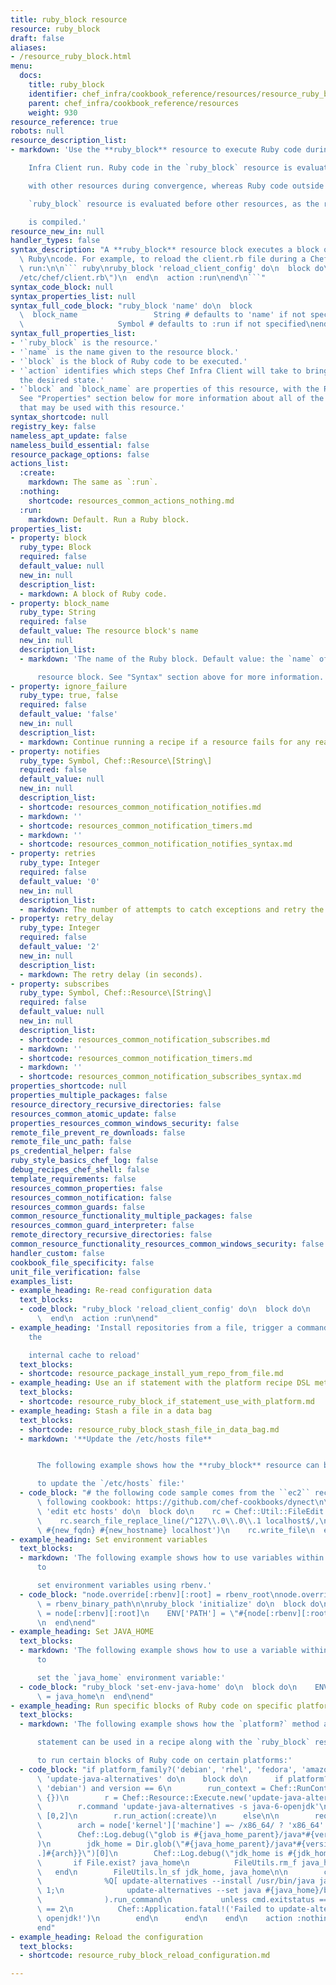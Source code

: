 ```yaml
---
title: ruby_block resource
resource: ruby_block
draft: false
aliases:
- /resource_ruby_block.html
menu:
  docs:
    title: ruby_block
    identifier: chef_infra/cookbook_reference/resources/resource_ruby_block.md ruby_block
    parent: chef_infra/cookbook_reference/resources
    weight: 930
resource_reference: true
robots: null
resource_description_list:
- markdown: 'Use the **ruby_block** resource to execute Ruby code during a Chef

    Infra Client run. Ruby code in the `ruby_block` resource is evaluated

    with other resources during convergence, whereas Ruby code outside of a

    `ruby_block` resource is evaluated before other resources, as the recipe

    is compiled.'
resource_new_in: null
handler_types: false
syntax_description: "A **ruby_block** resource block executes a block of arbitrary\
  \ Ruby\ncode. For example, to reload the client.rb file during a Chef Infra\nClient\
  \ run:\n\n``` ruby\nruby_block 'reload_client_config' do\n  block do\n    Chef::Config.from_file(\"\
  /etc/chef/client.rb\")\n  end\n  action :run\nend\n```"
syntax_code_block: null
syntax_properties_list: null
syntax_full_code_block: "ruby_block 'name' do\n  block                      Block\n\
  \  block_name                 String # defaults to 'name' if not specified\n  action\
  \                     Symbol # defaults to :run if not specified\nend"
syntax_full_properties_list:
- '`ruby_block` is the resource.'
- '`name` is the name given to the resource block.'
- '`block` is the block of Ruby code to be executed.'
- '`action` identifies which steps Chef Infra Client will take to bring the node into
  the desired state.'
- '`block` and `block_name` are properties of this resource, with the Ruby type shown.
  See "Properties" section below for more information about all of the properties
  that may be used with this resource.'
syntax_shortcode: null
registry_key: false
nameless_apt_update: false
nameless_build_essential: false
resource_package_options: false
actions_list:
  :create:
    markdown: The same as `:run`.
  :nothing:
    shortcode: resources_common_actions_nothing.md
  :run:
    markdown: Default. Run a Ruby block.
properties_list:
- property: block
  ruby_type: Block
  required: false
  default_value: null
  new_in: null
  description_list:
  - markdown: A block of Ruby code.
- property: block_name
  ruby_type: String
  required: false
  default_value: The resource block's name
  new_in: null
  description_list:
  - markdown: 'The name of the Ruby block. Default value: the `name` of the

      resource block. See "Syntax" section above for more information.'
- property: ignore_failure
  ruby_type: true, false
  required: false
  default_value: 'false'
  new_in: null
  description_list:
  - markdown: Continue running a recipe if a resource fails for any reason.
- property: notifies
  ruby_type: Symbol, Chef::Resource\[String\]
  required: false
  default_value: null
  new_in: null
  description_list:
  - shortcode: resources_common_notification_notifies.md
  - markdown: ''
  - shortcode: resources_common_notification_timers.md
  - markdown: ''
  - shortcode: resources_common_notification_notifies_syntax.md
- property: retries
  ruby_type: Integer
  required: false
  default_value: '0'
  new_in: null
  description_list:
  - markdown: The number of attempts to catch exceptions and retry the resource.
- property: retry_delay
  ruby_type: Integer
  required: false
  default_value: '2'
  new_in: null
  description_list:
  - markdown: The retry delay (in seconds).
- property: subscribes
  ruby_type: Symbol, Chef::Resource\[String\]
  required: false
  default_value: null
  new_in: null
  description_list:
  - shortcode: resources_common_notification_subscribes.md
  - markdown: ''
  - shortcode: resources_common_notification_timers.md
  - markdown: ''
  - shortcode: resources_common_notification_subscribes_syntax.md
properties_shortcode: null
properties_multiple_packages: false
resource_directory_recursive_directories: false
resources_common_atomic_update: false
properties_resources_common_windows_security: false
remote_file_prevent_re_downloads: false
remote_file_unc_path: false
ps_credential_helper: false
ruby_style_basics_chef_log: false
debug_recipes_chef_shell: false
template_requirements: false
resources_common_properties: false
resources_common_notification: false
resources_common_guards: false
common_resource_functionality_multiple_packages: false
resources_common_guard_interpreter: false
remote_directory_recursive_directories: false
common_resource_functionality_resources_common_windows_security: false
handler_custom: false
cookbook_file_specificity: false
unit_file_verification: false
examples_list:
- example_heading: Re-read configuration data
  text_blocks:
  - code_block: "ruby_block 'reload_client_config' do\n  block do\n    Chef::Config.from_file('/etc/chef/client.rb')\n\
      \  end\n  action :run\nend"
- example_heading: 'Install repositories from a file, trigger a command, and force
    the

    internal cache to reload'
  text_blocks:
  - shortcode: resource_package_install_yum_repo_from_file.md
- example_heading: Use an if statement with the platform recipe DSL method
  text_blocks:
  - shortcode: resource_ruby_block_if_statement_use_with_platform.md
- example_heading: Stash a file in a data bag
  text_blocks:
  - shortcode: resource_ruby_block_stash_file_in_data_bag.md
  - markdown: '**Update the /etc/hosts file**


      The following example shows how the **ruby_block** resource can be used

      to update the `/etc/hosts` file:'
  - code_block: "# the following code sample comes from the ``ec2`` recipe\n# in the\
      \ following cookbook: https://github.com/chef-cookbooks/dynect\n\nruby_block\
      \ 'edit etc hosts' do\n  block do\n    rc = Chef::Util::FileEdit.new('/etc/hosts')\n\
      \    rc.search_file_replace_line(/^127\\.0\\.0\\.1 localhost$/,\n       '127.0.0.1\
      \ #{new_fqdn} #{new_hostname} localhost')\n    rc.write_file\n  end\nend"
- example_heading: Set environment variables
  text_blocks:
  - markdown: 'The following example shows how to use variables within a Ruby block
      to

      set environment variables using rbenv.'
  - code_block: "node.override[:rbenv][:root] = rbenv_root\nnode.override[:ruby_build][:bin_path]\
      \ = rbenv_binary_path\n\nruby_block 'initialize' do\n  block do\n    ENV['RBENV_ROOT']\
      \ = node[:rbenv][:root]\n    ENV['PATH'] = \"#{node[:rbenv][:root]}/bin:#{node[:ruby_build][:bin_path]}:#{ENV['PATH']}\"\
      \n  end\nend"
- example_heading: Set JAVA_HOME
  text_blocks:
  - markdown: 'The following example shows how to use a variable within a Ruby block
      to

      set the `java_home` environment variable:'
  - code_block: "ruby_block 'set-env-java-home' do\n  block do\n    ENV['JAVA_HOME']\
      \ = java_home\n  end\nend"
- example_heading: Run specific blocks of Ruby code on specific platforms
  text_blocks:
  - markdown: 'The following example shows how the `platform?` method and an if

      statement can be used in a recipe along with the `ruby_block` resource

      to run certain blocks of Ruby code on certain platforms:'
  - code_block: "if platform_family?('debian', 'rhel', 'fedora', 'amazon')\n  ruby_block\
      \ 'update-java-alternatives' do\n    block do\n      if platform?('ubuntu',\
      \ 'debian') and version == 6\n        run_context = Chef::RunContext.new(node,\
      \ {})\n        r = Chef::Resource::Execute.new('update-java-alternatives', run_context)\n\
      \        r.command 'update-java-alternatives -s java-6-openjdk'\n        r.returns\
      \ [0,2]\n        r.run_action(:create)\n      else\n\n        require 'fileutils'\n\
      \        arch = node['kernel']['machine'] =~ /x86_64/ ? 'x86_64' : 'i386'\n\
      \        Chef::Log.debug(\"glob is #{java_home_parent}/java*#{version}*openjdk*\"\
      )\n        jdk_home = Dir.glob(\"#{java_home_parent}/java*#{version}*openjdk{,[-\\\
      .]#{arch}}\")[0]\n        Chef::Log.debug(\"jdk_home is #{jdk_home}\")\n\n \
      \       if File.exist? java_home\n          FileUtils.rm_f java_home\n     \
      \   end\n        FileUtils.ln_sf jdk_home, java_home\n\n        cmd = Chef::ShellOut.new(\n\
      \              %Q[ update-alternatives --install /usr/bin/java java #{java_home}/bin/java\
      \ 1;\n              update-alternatives --set java #{java_home}/bin/java ]\n\
      \              ).run_command\n           unless cmd.exitstatus == 0 or cmd.exitstatus\
      \ == 2\n          Chef::Application.fatal!('Failed to update-alternatives for\
      \ openjdk!')\n        end\n      end\n    end\n    action :nothing\n  end\n\
      end"
- example_heading: Reload the configuration
  text_blocks:
  - shortcode: resource_ruby_block_reload_configuration.md

---
```

